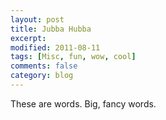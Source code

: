 ```yaml
---
layout: post
title: Jubba Hubba
excerpt:
modified: 2011-08-11
tags: [Misc, fun, wow, cool]
comments: false
category: blog
---
```


These are words. Big, fancy words.
